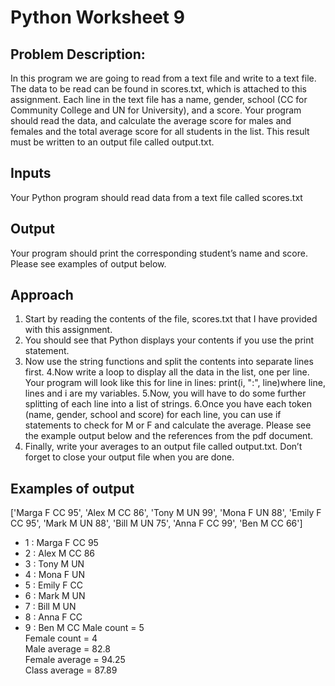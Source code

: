 # Python Worksheet 9

## Problem Description:

In this program we are going to read from a text file and write to a text file. The data to be
read can be found in scores.txt, which is attached to this assignment. Each line in the text
file has a name, gender, school (CC for Community College and UN for University), and a
score. Your program should read the data, and calculate the average score for males and
females and the total average score for all students in the list. This result must be written
to an output file called output.txt.

## Inputs

Your Python program should read data from a text file called scores.txt

## Output

Your program should print the corresponding student’s name and score. Please see
examples of output below.

## Approach

1. Start by reading the contents of the file, scores.txt that I have provided with this
    assignment.
2. You should see that Python displays your contents if you use the print statement.
3. Now use the string functions and split the contents into separate lines first.
4.Now write a loop to display all the data in the list, one per line. Your program
    will look like this
    for line in lines:
       print(i, ":", line)​where line, lines and i are my variables.
5.Now, you will have to do some further splitting of each line into a list of strings.
6.Once you have each token (name, gender, school and score) for each line, you
    can use if statements to check for M or F and calculate the average. Please see
    the example output below and the references from the pdf document.
7. Finally, write your averages to an output file called output.txt. Don’t forget to
    close your output file when you are done.

## Examples of output

['Marga F CC 95', 'Alex M CC 86', 'Tony M UN 99', 'Mona F UN
88', 'Emily F CC 95', 'Mark M UN 88', 'Bill M UN 75', 'Anna F CC
99', 'Ben M CC 66']
- 1 : Marga F CC 95
- 2 : Alex M CC 86
- 3 : Tony M UN
- 4 : Mona F UN
- 5 : Emily F CC
- 6 : Mark M UN
- 7 : Bill M UN
- 8 : Anna F CC
- 9 : Ben M CC
Male count = 5  
Female count = 4  
Male average = 82.8  
Female average = 94.25  
Class average = 87.89  



